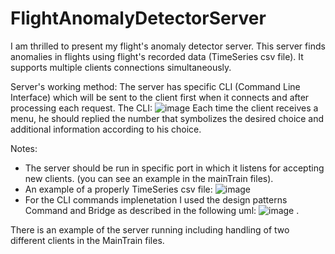 #  FlightAnomalyDetectorServer
I am thrilled to present my flight's anomaly detector server.
This server finds anomalies in flights using flight's recorded data (TimeSeries csv file).
It supports multiple clients connections simultaneously.

Server's working method: 
  The server has specific CLI (Command Line Interface) which will be sent to the client first when it connects and after processing each request.
  The CLI:
  ![image](https://user-images.githubusercontent.com/71394850/132982278-bae3db93-b5d7-45d1-9029-1668c29a275d.png)
  Each time the client receives a menu, he should replied the number that symbolizes the desired choice and additional information according to his choice.

Notes:
- The server should be run in specific port in which it listens for accepting new clients. (you can see an example in the mainTrain files).
- An example of a properly TimeSeries csv file: ![image](https://user-images.githubusercontent.com/71394850/132982828-e1dc6b02-70d2-4f37-ac93-194a396ce79b.png)
- For the CLI commands implenetation I used the design patterns Command and Bridge as described in the following uml:
  ![image](https://user-images.githubusercontent.com/71394850/132984618-be0d9967-0ff9-471e-b460-c93544e897af.png)
  .

There is an example of the server running including handling of two different clients in the MainTrain files.



  
